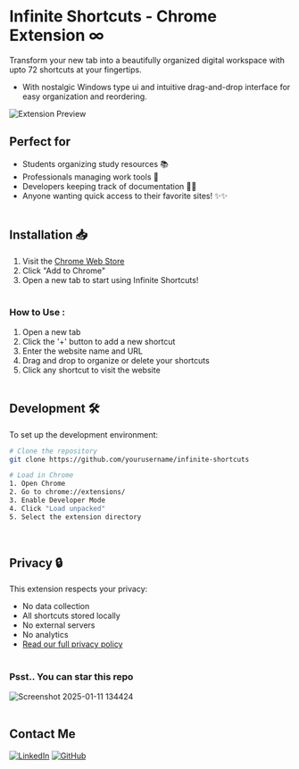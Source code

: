 # Infinite Shortcuts - Chrome Extension ∞

Transform your new tab into a beautifully organized digital workspace with upto 72 shortcuts at your fingertips.
- With nostalgic Windows type ui and intuitive drag-and-drop interface for easy organization and reordering.

![Extension Preview](https://github.com/user-attachments/assets/8cc4c974-870f-4912-8868-520978d8eaff)

## Perfect for

- Students organizing study resources 📚
- Professionals managing work tools 💼
- Developers keeping track of documentation 👨‍💻
- Anyone wanting quick access to their favorite sites! ✨✨ 
<br/><br/>

## Installation 📥

1. Visit the [Chrome Web Store](https://chromewebstore.google.com/detail/infinite-shortcuts/ahggalhnkjpcnoilgoijadijmngheopb)
2. Click "Add to Chrome"
3. Open a new tab to start using Infinite Shortcuts!
<br/><br/>

### How to Use :

1. Open a new tab
2. Click the '+' button to add a new shortcut
3. Enter the website name and URL
4. Drag and drop to organize or delete your shortcuts
5. Click any shortcut to visit the website
<br/><br/>

## Development 🛠️

To set up the development environment:

```bash
# Clone the repository
git clone https://github.com/yourusername/infinite-shortcuts

# Load in Chrome
1. Open Chrome
2. Go to chrome://extensions/
3. Enable Developer Mode
4. Click "Load unpacked"
5. Select the extension directory
```
<br/>

## Privacy 🔒

This extension respects your privacy:
- No data collection
- All shortcuts stored locally
- No external servers
- No analytics
- [Read our full privacy policy](PRIVACY.md)
<br/><br/>

### Psst.. You can star this repo
![Screenshot 2025-01-11 134424](https://github.com/user-attachments/assets/07a3cf3b-b6b0-4b30-bc18-0812702e3eb7)
<br/><br/>

## Contact Me
[![LinkedIn](https://img.shields.io/badge/LinkedIn-0A66C2.svg?style=for-the-badge&logo=LinkedIn&logoColor=white)](https://www.linkedin.com/in/dev-swati/)
[![GitHub](https://img.shields.io/badge/GitHub-100000?style=for-the-badge&logo=github&logoColor=white)](https://www.github.com/swatified/)
